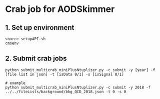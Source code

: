 # Crab job for AODSkimmer

## 1. Set up environment
```
source setupAPI.sh
cmsenv
``` 

## 2. Submit crab jobs
```
python submit_multicrab_miniPlusNtuplizer.py -c submit -y [year] -f [file list in json] -t [isData 0/1] -s [isSignal 0/1]

# example
python submit_multicrab_miniPlusNtuplizer.py -c submit -y 2018 -f ../../fileLists/background/bkg_QCD_2018.json -t 0 -s 0
```

